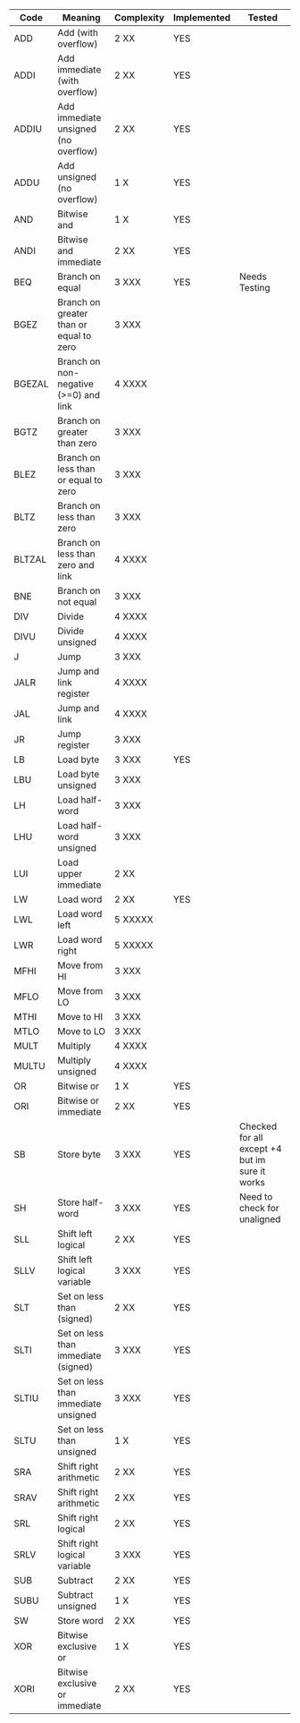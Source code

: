 

Code  |   Meaning                                 | Complexity  | Implemented  | Tested
------|-------------------------------------------|-------------|--------------|----------
ADD   |  Add (with overflow)                      | 2  XX       | YES             |
ADDI  |  Add immediate (with overflow)            | 2  XX       | YES  	|
ADDIU |  Add immediate unsigned (no overflow)     | 2  XX       | YES |
ADDU  |  Add unsigned (no overflow)               | 1  X        | YES |
AND   |  Bitwise and                              | 1  X        | YES |
ANDI  |  Bitwise and immediate                    | 2  XX       | YES |
BEQ   |  Branch on equal                          | 3  XXX      | YES | Needs Testing
BGEZ  |  Branch on greater than or equal to zero  | 3  XXX      ||
BGEZAL|  Branch on non-negative (>=0) and link    | 4  XXXX     ||
BGTZ  |  Branch on greater than zero              | 3  XXX      ||
BLEZ  |  Branch on less than or equal to zero     | 3  XXX      ||
BLTZ  |  Branch on less than zero                 | 3  XXX      ||
BLTZAL|  Branch on less than zero and link        | 4  XXXX     ||
BNE   |  Branch on not equal                      | 3  XXX      ||
DIV   |  Divide                                   | 4  XXXX     ||
DIVU  |  Divide unsigned                          | 4  XXXX     ||
J     |  Jump                                     | 3  XXX      ||
JALR  |  Jump and link register                   | 4  XXXX     ||
JAL   |  Jump and link                            | 4  XXXX     ||
JR    |  Jump register                            | 3  XXX      |
LB    |  Load byte                                | 3  XXX      | YES | 
LBU   |  Load byte unsigned                       | 3  XXX      |
LH    |  Load half-word                           | 3  XXX      | 
LHU   |  Load half-word unsigned                  | 3  XXX      | 
LUI   |  Load upper immediate                     | 2  XX       |
LW    |  Load word                                | 2  XX       | YES
LWL   |  Load word left                           | 5  XXXXX    |
LWR   |  Load word right                          | 5  XXXXX    |
MFHI  |  Move from HI                             | 3  XXX      |
MFLO  |  Move from LO                             | 3  XXX      |
MTHI  |  Move to HI                               | 3  XXX      |
MTLO  |  Move to LO                               | 3  XXX      |
MULT  |  Multiply                                 | 4  XXXX     |
MULTU |  Multiply unsigned                        | 4  XXXX     |
OR    |  Bitwise or                               | 1  X        | YES
ORI   |  Bitwise or immediate                     | 2  XX       | YES
SB    |  Store byte                               | 3  XXX      | YES | Checked for all except +4 but im sure it works
SH    |  Store half-word                          | 3  XXX      | YES | Need to check for unaligned
SLL   |  Shift left logical                       | 2  XX       | YES
SLLV  |  Shift left logical variable              | 3  XXX      | YES
SLT   |  Set on less than (signed)                | 2  XX       | YES
SLTI  |  Set on less than immediate (signed)      | 3  XXX      | YES
SLTIU |  Set on less than immediate unsigned      | 3  XXX      | YES
SLTU  |  Set on less than unsigned                | 1  X        | YES
SRA   |  Shift right arithmetic                   | 2  XX       | YES
SRAV  |  Shift right arithmetic                   | 2  XX       | YES
SRL   |  Shift right logical                      | 2  XX       | YES
SRLV  |  Shift right logical variable             | 3  XXX      | YES
SUB   |  Subtract                                 | 2  XX       | YES
SUBU  |  Subtract unsigned                        | 1  X        | YES
SW    |  Store word                               | 2  XX       | YES
XOR   |  Bitwise exclusive or                     | 1  X        | YES
XORI  |  Bitwise exclusive or immediate           | 2  XX       | YES
